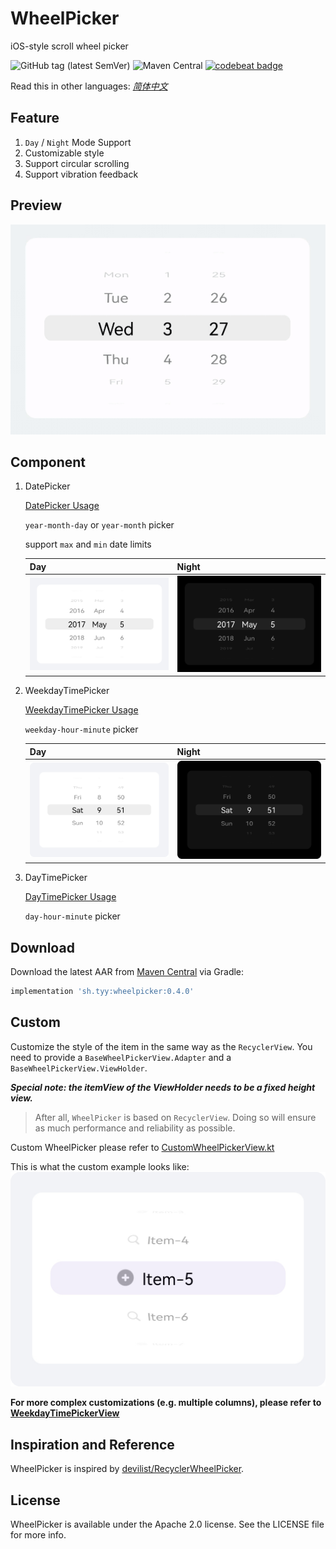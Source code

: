 WheelPicker
===
iOS-style scroll wheel picker

![GitHub tag (latest SemVer)](https://img.shields.io/github/v/tag/ty0x2333/WheelPicker)
![Maven Central](https://img.shields.io/maven-central/v/sh.tyy/wheelpicker)
[![codebeat badge](https://codebeat.co/badges/346d671e-d683-4471-be7d-a3d6f742de86)](https://codebeat.co/projects/github-com-ty0x2333-wheelpicker-master)

Read this in other languages: [*简体中文*](README.zh-cn.md)

Feature
---
1. `Day` / `Night` Mode Support
2. Customizable style
3. Support circular scrolling
4. Support vibration feedback

Preview
---
![Preview](resources/preview.gif)

Component
---
1. DatePicker

    [DatePicker Usage](example/src/main/java/sh/tyy/wheelpicker/example/DatePickerExampleActivity.kt)

    `year-month-day` or `year-month` picker

    support `max` and `min` date limits

    |Day|Night|
    |---|---|
    |![Day](resources/datepicker_day.png)|![Night](resources/datepicker_night.png)|

2. WeekdayTimePicker

    [WeekdayTimePicker Usage](example/src/main/java/sh/tyy/wheelpicker/example/WeekdayTimePickerExampleActivity.kt)

    `weekday-hour-minute` picker

    |Day|Night|
    |---|---|
    |![Day](resources/weektimepicker_day.png)|![Night](resources/weektimepicker_night.png)|

3. DayTimePicker

    [DayTimePicker Usage](example/src/main/java/sh/tyy/wheelpicker/example/DayTimePickerExampleActivity.kt)

    `day-hour-minute` picker

Download
---

Download the latest AAR from [Maven Central](https://search.maven.org/search?q=g:%20sh.tyy%20a:%20wheelpicker) via Gradle:

```gradle
implementation 'sh.tyy:wheelpicker:0.4.0'
```

Custom
---
Customize the style of the item in the same way as the `RecyclerView`.
You need to provide a `BaseWheelPickerView.Adapter` and a `BaseWheelPickerView.ViewHolder`.

***Special note: the itemView of the ViewHolder needs to be a fixed height view.***

> After all, `WheelPicker` is based on `RecyclerView`. Doing so will ensure as much performance and reliability as possible.

Custom WheelPicker please refer to [CustomWheelPickerView.kt](app/src/main/java/sh/tyy/wheelpicker/example/custom/CustomWheelPickerView.kt)

This is what the custom example looks like:
![Custom](resources/custom.png)

**For more complex customizations (e.g. multiple columns), please refer to [WeekdayTimePickerView](WheelPicker/src/main/java/sh/tyy/wheelpicker/WeekdayTimePickerView.kt)**

Inspiration and Reference
---
WheelPicker is inspired by [devilist/RecyclerWheelPicker](https://github.com/devilist/RecyclerWheelPicker).

License
---
WheelPicker is available under the Apache 2.0 license. See the LICENSE file for more info.